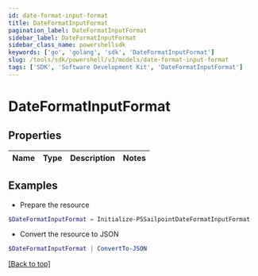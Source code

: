 ```yaml
---
id: date-format-input-format
title: DateFormatInputFormat
pagination_label: DateFormatInputFormat
sidebar_label: DateFormatInputFormat
sidebar_class_name: powershellsdk
keywords: ['go', 'golang', 'sdk', 'DateFormatInputFormat'] 
slug: /tools/sdk/powershell/v3/models/date-format-input-format
tags: ['SDK', 'Software Development Kit', 'DateFormatInputFormat']
---
```



# DateFormatInputFormat

## Properties

Name | Type | Description | Notes
------------ | ------------- | ------------- | -------------

## Examples

- Prepare the resource
```powershell
$DateFormatInputFormat = Initialize-PSSailpointDateFormatInputFormat 
```

- Convert the resource to JSON
```powershell
$DateFormatInputFormat | ConvertTo-JSON
```


[[Back to top]](#) 

